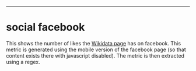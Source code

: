 - - -
social facebook
====================

This shows the number of likes the [Wikidata page](https://www.facebook.com/Wikidata) has on facebook.
This metric is generated using the mobile version of the facebook page (so that content exists there with javascript disabled).
The metric is then extracted using a regex.